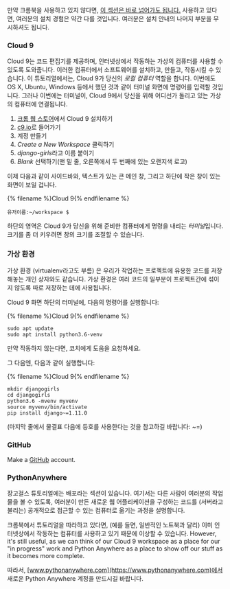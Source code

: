 만약 크롬북을 사용하고 있지 않다면, [이 섹션은 바로 넘어가도 됩니다.](http://tutorial.djangogirls.org/en/installation/#install-python) 사용하고 있다면, 여러분의 설치 경험은 약간 다를 것입니다. 여러분은 설치 안내의 나머지 부분을 무시하셔도 됩니다.

### Cloud 9

Cloud 9는 코드 편집기를 제공하며, 인터넷상에서 작동하는 가상의 컴퓨터를 사용할 수 있도록 도와줍니다. 이러한 컴퓨터에서 소프트웨어를 설치하고, 만들고, 작동시킬 수 있습니다. 이 튜토리얼에서는, Cloud 9가 당신의 *로컬 컴퓨터* 역할을 합니다. 이번에도 OS X, Ubuntu, Windows 등에서 했던 것과 같이 터미널 화면에 명령어를 입력할 것입니다. 그러나 이번에는 터미널이, Cloud 9에서 당신을 위해 어디선가 돌리고 있는 가상의 컴퓨터에 연결됩니다.

1. [크롬 웹 스토어](https://chrome.google.com/webstore/detail/cloud9/nbdmccoknlfggadpfkmcpnamfnbkmkcp)에서 Cloud 9 설치하기
2. [c9.io](https://c9.io)로 들어가기
3. 계정 만들기
4. *Create a New Workspace* 클릭하기
5. *django-girls*라고 이름 붙이기
6. *Blank* 선택하기(맨 밑 줄, 오른쪽에서 두 번째에 있는 오랜지색 로고)

이제 다음과 같이 사이드바와, 텍스트가 있는 큰 메인 창, 그리고 하단에 작은 창이 있는 화면이 보일 겁니다.

{% filename %}Cloud 9{% endfilename %}

    유저이름:~/workspace $
    

하단의 영역은 Cloud 9가 당신을 위해 준비한 컴퓨터에게 명령을 내리는 *터미널*입니다. 크기를 좀 더 키우려면 창의 크기를 조절할 수 있습니다.

### 가상 환경

가상 환경 (virtualenv라고도 부름) 은 우리가 작업하는 프로젝트에 유용한 코드를 저장해놓는 개인 상자와도 같습니다. 가상 환경은 여러 코드의 일부분이 프로젝트간에 섞이지 않도록 따로 저장하는 데에 사용됩니다.

Cloud 9 화면 하단의 터미널에, 다음의 명령어를 실행합니다:

{% filename %}Cloud 9{% endfilename %}

    sudo apt update
    sudo apt install python3.6-venv
    

만약 작동하지 않는다면, 코치에게 도움을 요청하세요.

그 다음엔, 다음과 같이 실행합니다:

{% filename %}Cloud 9{% endfilename %}

    mkdir djangogirls
    cd djangogirls
    python3.6 -mvenv myvenv
    source myvenv/bin/activate
    pip install django~=1.11.0
    

(마지막 줄에서 물결표 다음에 등호를 사용한다는 것을 참고하길 바랍니다: ~=)

### GitHub

Make a [GitHub](https://github.com) account.

### PythonAnywhere

장고걸스 튜토리얼에는 배포라는 섹션이 있습니다. 여기서는 다른 사람이 여러분의 작업물을 볼 수 있도록, 여러분이 만든 새로운 웹 어플리케이션을 구성하는 코드를 (서버라고 불리는) 공개적으로 접근할 수 있는 컴퓨터로 옮기는 과정을 설명합니다.

크롬북에서 튜토리얼을 따라하고 있다면, (예를 들면, 일반적인 노트북과 달리) 이미 인터넷상에서 작동하는 컴퓨터를 사용하고 있기 때문에 이상할 수 있습니다. However, it's still useful, as we can think of our Cloud 9 workspace as a place for our "in progress" work and Python Anywhere as a place to show off our stuff as it becomes more complete.

따라서, [www.pythonanywhere.com](https://www.pythonanywhere.com)에서 새로운 Python Anywhere 계정을 만드시길 바랍니다.
